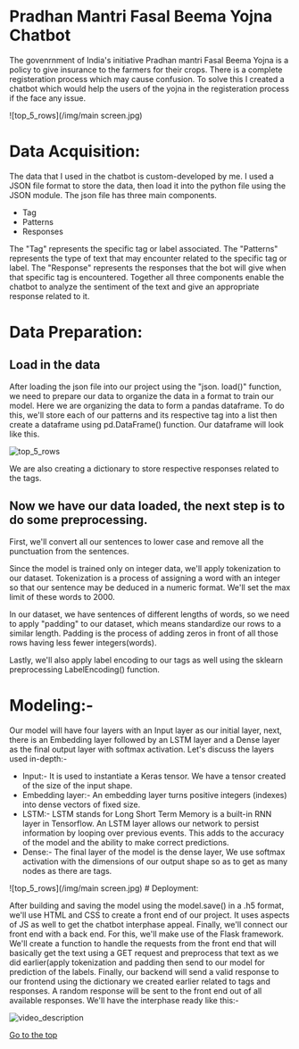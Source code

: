 # Pradhan Mantri Fasal Beema Yojna Chatbot
The govenrnment of India's initiative Pradhan mantri Fasal Beema Yojna is a policy to give insurance to the farmers for their crops. There is a complete registeration process which may cause confusion. To solve this I created a chatbot which would help the users of the yojna in the registeration process if the face any issue.

![top_5_rows](/img/main screen.jpg)

# Data Acquisition:
The data that I used in the chatbot is custom-developed by me. I used a JSON file format to store the data, then load it into the python file using the JSON module. 
The json file has three main components.
<ul>
<li> Tag
<li> Patterns
<li> Responses
  </ul>
  
The "Tag" represents the specific tag or label associated.
The "Patterns" represents the type of text that may encounter related to the specific tag or label.
The "Response" represents the responses that the bot will give when that specific tag is encountered.
Together all three components enable the chatbot to analyze the sentiment of the text and give an appropriate response related to it.

# Data Preparation:

## Load in the data

After loading the json file into our project using the "json. load()" function, we need to prepare our data to organize the data in a format to train our model. Here we are organizing the data to form a pandas dataframe. To do this, we'll store each of our patterns and its respective tag into a list then create a dataframe using pd.DataFrame() function. Our dataframe will look like this.

![top_5_rows](/img/data.jpg)

We are also creating a dictionary to store respective responses related to the tags.

## Now we have our data loaded, the next step is to do some preprocessing.

First, we'll convert all our sentences to lower case and remove all the punctuation from the sentences. 

Since the model is trained only on integer data, we'll apply tokenization to our dataset. Tokenization is a process of assigning a word with an integer so that our sentence may be deduced in a numeric format. We'll set the max limit of these words to 2000.

In our dataset, we have sentences of different lengths of words, so we need to apply "padding" to our dataset, which means standardize our rows to a similar length. Padding is the process of adding zeros in front of all those rows having less fewer integers(words).

Lastly, we'll also apply label encoding to our tags as well using the sklearn preprocessing LabelEncoding() function.

# Modeling:- 

Our model will have four layers with an Input layer as our initial layer, next, there is an Embedding layer followed by an LSTM layer and a Dense layer as the final output layer with softmax activation. Let's discuss the layers used in-depth:-

<ul>
<li> Input:- It is used to instantiate a Keras tensor. We have a tensor created of the size of the input shape.
<li>Embedding layer:- An embedding layer turns positive integers (indexes) into dense vectors of fixed size. 
<li> LSTM:- LSTM stands for Long Short Term Memory is a built-in RNN layer in Tensorflow. An LSTM layer allows our network to persist information by looping over previous events. This adds to the accuracy of the model and the ability to make correct predictions.
<li> Dense:- The final layer of the model is the dense layer, We use softmax activation with the dimensions of our output shape so as to get as many nodes as there are tags.
</ul>
![top_5_rows](/img/main screen.jpg)
# Deployment:

After building and saving the model using the model.save() in a .h5 format, we'll use HTML and CSS to create a front end of our project. It uses aspects of JS as well to get the chatbot interphase appeal. Finally, we'll connect our front end with a back end. For this, we'll make use of the Flask framework. We'll create a function to handle the requests from the front end that will basically get the text using a GET request and preprocess that text as we did earlier(apply tokenization and padding then send to our model for prediction of the labels. Finally, our backend will send a valid response to our frontend using the dictionary we created earlier related to tags and responses. A random response will be sent to the front end out of all available responses. We'll have the interphase ready like this:-

![video_description](/video.gif)

[Go to the top](https://github.com/Pulkit12dhingra/Chatbot)
